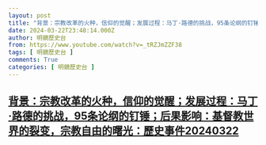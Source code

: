```yaml
---
layout: post
title: "背景：宗教改革的火种，信仰的觉醒；发展过程：马丁·路德的挑战，95条论纲的钉锤；后果影响：基督教世界的裂变，宗教自由的曙光：歷史事件20240322"
date: 2024-03-22T23:48:14.000Z
author: 明鏡歷史台
from: https://www.youtube.com/watch?v=_tRZJmZZF38
tags: [ 明鏡歷史台 ]
comments: True
categories: [ 明鏡歷史台 ]
---
```

<!--1711151294000-->
[背景：宗教改革的火种，信仰的觉醒；发展过程：马丁·路德的挑战，95条论纲的钉锤；后果影响：基督教世界的裂变，宗教自由的曙光：歷史事件20240322](https://www.youtube.com/watch?v=_tRZJmZZF38)
------

<div>

</div>

